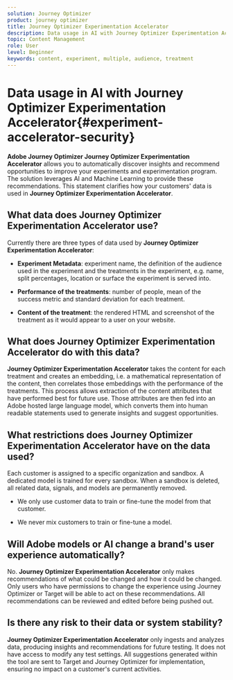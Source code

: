 ```yaml
---
solution: Journey Optimizer
product: journey optimizer
title: Journey Optimizer Experimentation Accelerator
description: Data usage in AI with Journey Optimizer Experimentation Accelerator
topic: Content Management
role: User
level: Beginner
keywords: content, experiment, multiple, audience, treatment
---
```

# Data usage in AI with Journey Optimizer Experimentation Accelerator{#experiment-accelerator-security}

**Adobe Journey Optimizer Journey Optimizer Experimentation Accelerator** allows you to automatically discover insights and recommend opportunities to improve your experiments and experimentation program. The solution leverages AI and Machine Learning to provide these recommendations. This statement clarifies how your customers' data is used in **Journey Optimizer Experimentation Accelerator**.

## What data does Journey Optimizer Experimentation Accelerator use?

Currently there are three types of data used by **Journey Optimizer Experimentation Accelerator**:

* **Experiment Metadata**: experiment name, the definition of the audience used in the experiment and the treatments in the experiment, e.g. name, split percentages, location or surface the experiment is served into.

* **Performance of the treatments**: number of people, mean of the success metric and standard deviation for each treatment.

* **Content of the treatment**: the rendered HTML and screenshot of the treatment as it would appear to a user on your website.

## What does Journey Optimizer Experimentation Accelerator do with this data?

**Journey Optimizer Experimentation Accelerator** takes the content for each treatment and creates an embedding, i.e. a mathematical representation of the content, then correlates those embeddings with the performance of the treatments. This process allows extraction of the content attributes that have performed best for future use. Those attributes are then fed into an Adobe hosted large language model, which converts them into human readable statements used to generate insights and suggest opportunities.

## What restrictions does Journey Optimizer Experimentation Accelerator have on the data used?

Each customer is assigned to a specific organization and sandbox. A dedicated model is trained for every sandbox. When a sandbox is deleted, all related data, signals, and models are permanently removed.

* We only use customer data to train or fine-tune the model from that customer.

* We never mix customers to train or fine-tune a model.

## Will Adobe models or AI change a brand's user experience automatically?

No. **Journey Optimizer Experimentation Accelerator** only makes recommendations of what could be changed and how it could be changed. Only users who have permissions to change the experience using Journey Optimizer or Target will be able to act on these recommendations. All recommendations can be reviewed and edited before being pushed out.

## Is there any risk to their data or system stability?

**Journey Optimizer Experimentation Accelerator** only ingests and analyzes data, producing insights and recommendations for future testing. It does not have access to modify any test settings. All suggestions generated within the tool are sent to Target and Journey Optimizer for implementation, ensuring no impact on a customer's current activities.
